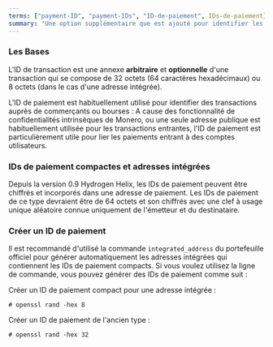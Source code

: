 ```yaml
---
terms: ["payment-ID", "payment-IDs", "ID-de-paiement", IDs-de-paiement]
summary: "Une option supplémentaire que est ajouté pour identifier les transactions avec les commerçants, se composant de 64 caractères hexadécimaux"
---
```


### Les Bases

L'ID de transaction est une annexe **arbitraire** et **optionnelle** d'une transaction qui se compose de 32 octets (64 caractères hexadécimaux) ou 8 octets (dans le cas d'une adresse intégrée).

L'ID de paiement est habituellement utilisé pour identifier des transactions auprès de commerçants ou bourses : A cause des fonctionnalité de confidentialités intrinsèques de Monero, ou une seule adresse publique est habituellement utilisée pour les transactions entrantes, l'ID de paiement est particulièrement utile pour lier les paiements entrant à des comptes utilisateurs.

### IDs de paiement compactes et adresses intégrées

Depuis la version 0.9 Hydrogen Helix, les IDs de paiement peuvent être chiffrés et incorporés dans une adresse de paiement. Les IDs de paiement de ce type devraient être de 64 octets et son chiffrés avec une clef à usage unique aléatoire connue uniquement de l'émetteur et du destinataire.

### Créer un ID de paiement
Il est recommandé d'utilisé la commande `integrated_address` du portefeuille officiel pour générer automatiquement les adresses intégrées qui contiennent les IDs de paiement compacts. Si vous voulez utilisez la ligne de commande, vous pouvez générer des IDs de paiement comme suit :

Créer un ID de paiement compact pour une adresse intégrée :

```# openssl rand -hex 8```

Créer un ID de paiement de l'ancien type :

```# openssl rand -hex 32```
